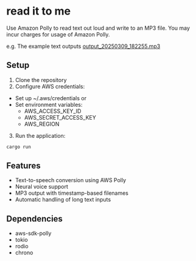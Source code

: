 # read it to me

Use Amazon Polly to read text out loud and write to an MP3 file.
You may incur charges for usage of Amazon Polly.

e.g. The example text outputs [output_20250309_182255.mp3](output_20250309_182255.mp3)

## Setup

1. Clone the repository
2. Configure AWS credentials:
- Set up ~/.aws/credentials or
- Set environment variables:
  - AWS_ACCESS_KEY_ID
  - AWS_SECRET_ACCESS_KEY
  - AWS_REGION

3. Run the application:
```bash
cargo run
```

## Features

- Text-to-speech conversion using AWS Polly
- Neural voice support
- MP3 output with timestamp-based filenames
- Automatic handling of long text inputs

## Dependencies

- aws-sdk-polly
- tokio
- rodio
- chrono
